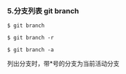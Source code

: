 ### 5.分支列表 git branch

```text
$ git branch

$ git branch -r

$ git branch -a
```

列出分支时，带*号的分支为当前活动分支
